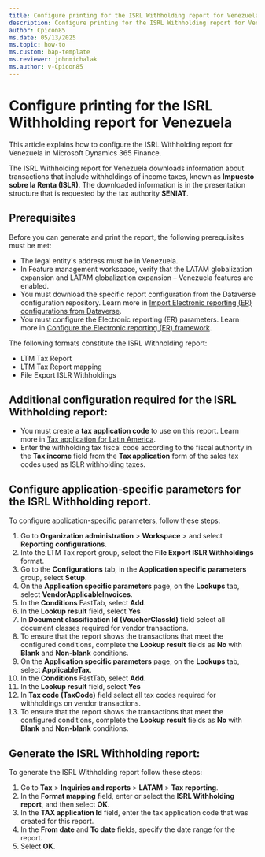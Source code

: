 ```yaml
---
title: Configure printing for the ISRL Withholding report for Venezuela
description: Configure printing for the ISRL Withholding report for Venezuela
author: Cpicon85
ms.date: 05/13/2025
ms.topic: how-to
ms.custom: bap-template
ms.reviewer: johnmichalak
ms.author: v-Cpicon85
---
```

# Configure printing for the ISRL Withholding report for Venezuela
This article explains how to configure the ISRL Withholding report for Venezuela in Microsoft Dynamics 365 Finance.

The ISRL Withholding report for Venezuela downloads information about transactions that include withholdings of income taxes, known as **Impuesto sobre la Renta (ISLR)**. The downloaded information is in the presentation structure that is requested by the tax authority **SENIAT**.
## Prerequisites
Before you can generate and print the report, the following prerequisites must be met:
* The legal entity's address must be in Venezuela.
* In Feature management workspace, verify that the LATAM globalization expansion and LATAM globalization expansion – Venezuela features are enabled.
* You must download the specific report configuration from the Dataverse configuration repository. 
Learn more in [Import Electronic reporting (ER) configurations from Dataverse]( gsw-import-er-config-dataverse.md).
* You must configure the Electronic reporting (ER) parameters. Learn more in [Configure the Electronic reporting (ER) framework](electronic-reporting-er-configure-parameters.md).

The following formats constitute the ISRL Withholding report:
* LTM Tax Report
* LTM Tax Report mapping
* File Export ISLR Withholdings


## Additional configuration required for the ISRL Withholding report:

- You must create a **tax application code** to use on this report. Learn more in [Tax application for Latin America](ltm-core-tax-application.md).
- Enter the withholding tax fiscal code according to the fiscal authority in the **Tax income** field from the **Tax application** form of the sales tax codes used as ISLR withholding taxes.


## Configure application-specific parameters for the ISRL Withholding report.
To configure application-specific parameters, follow these steps:
1. Go to **Organization administration** > **Workspace** > and select **Reporting configurations**.
2. Into the LTM Tax report group, select the **File Export ISLR Withholdings** format. 
3. Go to the **Configurations** tab, in the **Application specific parameters** group, select **Setup**.
4. On the **Application specific parameters** page, on the **Lookups** tab, select **VendorApplicableInvoices**.
5. In the **Conditions** FastTab, select **Add**.
6. In the **Lookup result** field, select **Yes**
7. In **Document classification Id (VoucherClassId)** field select all document classes required for vendor transactions.
8. To ensure that the report shows the transactions that meet the configured conditions, complete the **Lookup result** fields as **No** with **Blank** and **Non-blank** conditions.
9. On the **Application specific parameters** page, on the **Lookups** tab, select **ApplicableTax**.
10. In the **Conditions** FastTab, select **Add**.
11. In the **Lookup result** field, select **Yes**
12. In **Tax code (TaxCode)** field select all tax codes required for withholdings on vendor transactions.
13. To ensure that the report shows the transactions that meet the configured conditions, complete the **Lookup result** fields as **No** with **Blank** and **Non-blank** conditions.

## Generate the ISRL Withholding report:
To generate the ISRL Withholding report follow these steps:
1. Go to **Tax** \> **Inquiries and reports** \> **LATAM** \> **Tax reporting**.
2. In the **Format mapping** field, enter or select the **ISRL Withholding report**, and then select **OK**.
3.  In the **TAX application Id** field, enter the tax application code that was created for this report.
4. In the **From date** and **To date** fields, specify the date range for the report.
5. Select **OK**.
